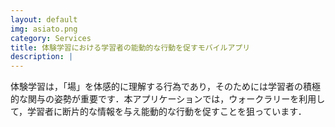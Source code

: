 ```yaml
---
layout: default
img: asiato.png
category: Services
title: 体験学習における学習者の能動的な行動を促すモバイルアプリ
description: |
---
```

 体験学習は，「場」を体感的に理解する行為であり，そのためには学習者の積極的な関与の姿勢が重要です．本アプリケーションでは，ウォークラリーを利用して，学習者に断片的な情報を与え能動的な行動を促すことを狙っています．

